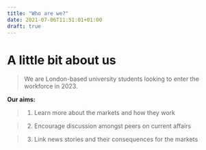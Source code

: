 ```yaml
---
title: "Who are we?"
date: 2021-07-06T11:51:01+01:00
draft: true
---
```


# A little bit about us

>We are London-based university students looking to enter the workforce in 2023. 

**Our aims:**

>1) Learn more about the markets and how they work

>2) Encourage discussion amongst peers on current affairs

>3) Link news stories and their consequences for the markets




